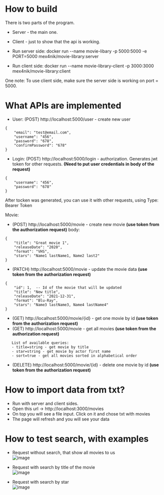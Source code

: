 # How to build

There is two parts of the program.
- Server - the main one.
- Client - just to show that the api is working.

- Run server side: docker run --name movie-libary -p 5000:5000 -e PORT=5000 mex4nik/movie-library:server
- Run client side: docker run --name movie-library-client -p 3000:3000 mex4nik/movie-library:client

One note: To use client side, make sure the server side is working on port = 5000.

# What APIs are implemented
- User:
(POST) http://localhost:5000/user - create new user
```
{
    "email": "test@email.com",
    "username": "456",
    "password": "678",
    "confirmPassword": "678"
}
```

- Login: 
(POST) http://localhost:5000/login - authorization. Generates jwt token for other requests.  **(Need to put user credentials in body of the request)**
```
{
    "username": "456",
    "password": "678"
}
```
After tocken was generated, you can use it with other requests, using Type: Bearer Token

Movie: 
- (POST) http://localhost:5000/movie - create new movie **(use token from the authorization request)**
body: 
```
{
    "title": "Great movie 1",
    "releaseDate": "2020",
    "format": "VHS",
    "stars": "Name1 lastName1, Name2 last2"
}
```

- (PATCH) http://localhost:5000/movie - update the movie data **(use token from the authorization request)**
```
{
    "id": 1,  -- Id of the movie that will be updated
    "title": "New title",
    "releaseDate": "2021-12-31",
    "format": "Blu-Ray",
    "stars": "Name3 lastName3, Name4 lastName4"
}
```

-  (GET) http://localhost:5000/movie/{id} - get one movie by id **(use token from the authorization request)**
-  (GET) http://localhost:5000/movie - get all movies **(use token from the authorization request)**
```
   List of available queries: 
   - title=string - get movie by title
   - star=string - get movie by actor first name
   - sort=true - get all movies sorted in alphabetical order
```

-  (DELETE) http://localhost:5000/movie/{id} - delete one movie by id **(use token from the authorization request)**

# How to import data from txt?
- Run with server and client sides.
- Open this url -> http://localhost:3000/movies
- On top you will see a file input. Click on it and chose txt with movies
- The page will refresh and you will see your data

# How to test search, with examples
- Request without search, that show all movies to us  
![image](https://user-images.githubusercontent.com/51294476/189198683-845170f1-d22b-40b4-aeb4-8c85f87e47cf.png)

- Request with search by title of the movie  
![image](https://user-images.githubusercontent.com/51294476/189198839-9643cf02-efdb-4c22-9131-64b684ec20a4.png)

- Request with search by star  
![image](https://user-images.githubusercontent.com/51294476/189198932-390e76a5-e66c-43fb-b9e0-cc7632c8826c.png)

